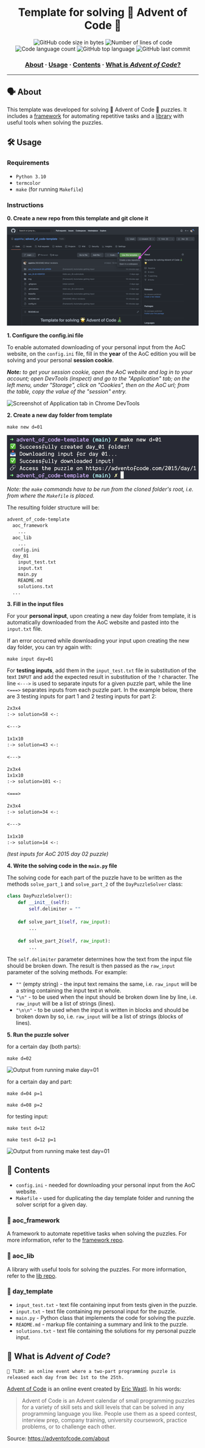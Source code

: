 <h1 align="center">
	Template for solving 🌟 Advent of Code 🎄
</h1>

<p align="center">
	<img alt="GitHub code size in bytes" src="https://img.shields.io/github/languages/code-size/appinha/advent_of_code-template?color=blueviolet" />
	<img alt="Number of lines of code" src="https://img.shields.io/tokei/lines/github/appinha/advent_of_code-template?color=blueviolet" />
	<img alt="Code language count" src="https://img.shields.io/github/languages/count/appinha/advent_of_code-template?color=blue" />
	<img alt="GitHub top language" src="https://img.shields.io/github/languages/top/appinha/advent_of_code-template?color=blue" />
	<img alt="GitHub last commit" src="https://img.shields.io/github/last-commit/appinha/advent_of_code-template?color=brightgreen" />
</p>

<h3 align="center">
	<a href="#%EF%B8%8F-about">About</a>
	<span> · </span>
	<a href="#%EF%B8%8F-usage">Usage</a>
	<span> · </span>
	<a href="#-contents">Contents</a>
	<span> · </span>
	<a href="#-what-is-advent-of-code">What is <i>Advent of Code</i>?</a>
</h3>

---

## 🗣️ About

This template was developed for solving 🌟 Advent of Code 🎄 puzzles. It includes a [framework](https://github.com/appinha/aoc_framework) for automating repetitive tasks and a [library](https://github.com/appinha/aoc_lib) with useful tools when solving the puzzles.

## 🛠️ Usage

### Requirements

- `Python 3.10`
- `termcolor`
- `make` (for running `Makefile`)

### Instructions

**0. Create a new repo from this template and git clone it**

![Screenshot showing how to use this template to create a new repository on GitHub](img/use_this_template.png)

**1. Configure the config.ini file**

To enable automated downloading of your personal input from the AoC website, on the `config.ini` file, fill in the **year** of the AoC edition you will be solving and your personal **session cookie**.

_**Note:** to get your session cookie, open the AoC website and log in to your account; open DevTools (inspect) and go to the "Application" tab; on the left menu, under "Storage", click on "Cookies", then on the AoC url; from the table, copy the value of the "session" entry._

![Screenshot of Application tab in Chrome DevTools](aoc_framework/img/session_cookie.png)

**2. Create a new day folder from template**

```shell
make new d=01
```

![Output from running `make new day=01`](img/make_new.png)

_Note: the `make` commands have to be run from the cloned folder's root, i.e. from where the `Makefile` is placed._

The resulting folder structure will be:
```
advent_of_code-template
  aoc_framework
    ...
  aoc_lib
    ...
  config.ini
  day_01
    input_test.txt
    input.txt
    main.py
    README.md
    solutions.txt
  ...
```

**3. Fill in the input files**

For your **personal input**, upon creating a new day folder from template, it is automatically downloaded from the AoC website and pasted into the `input.txt` file.

If an error occurred while downloading your input upon creating the new day folder, you can try again with:

```shell
make input day=01
```

For **testing inputs**, add them in the `input_test.txt` file in substitution of the text `INPUT` and add the expected result in substitution of the `?` character. The line `<--->` is used to separate inputs for a given puzzle part, while the line `<===>` separates inputs from each puzzle part. In the example below, there are 3 testing inputs for part 1 and 2 testing inputs for part 2:

```
2x3x4
:-> solution=58 <-:

<--->

1x1x10
:-> solution=43 <-:

<--->

2x3x4
1x1x10
:-> solution=101 <-:

<===>

2x3x4
:-> solution=34 <-:

<--->

1x1x10
:-> solution=14 <-:
```

_(test inputs for AoC 2015 day 02 puzzle)_

**4. Write the solving code in the `main.py` file**

The solving code for each part of the puzzle have to be written as the methods `solve_part_1` and `solve_part_2` of the `DayPuzzleSolver` class:

```python
class DayPuzzleSolver():
    def __init__(self):
        self.delimiter = ""

    def solve_part_1(self, raw_input):
        ...

    def solve_part_2(self, raw_input):
        ...
```

The `self.delimiter` parameter determines how the text from the input file should be broken down. The result is then passed as the `raw_input` parameter of the solving methods. For example:

- `""` (empty string) - the input text remains the same, i.e. `raw_input` will be a string containing the input text in whole.
- `"\n"` - to be used when the input should be broken down line by line, i.e. `raw_input` will be a list of strings (lines).
- `"\n\n"` - to be used when the input is written in blocks and should be broken down by so, i.e. `raw_input` will be a list of strings (blocks of lines).

**5. Run the puzzle solver**

for a certain day (both parts):

```shell
make d=02
```

![Output from running `make day=01`](aoc_framework/img/make_day.png)

for a certain day and part:

```shell
make d=04 p=1
```

```shell
make d=08 p=2
```

for testing input:

```shell
make test d=12
```

```shell
make test d=12 p=1
```

![Output from running `make test day=01`](aoc_framework/img/make_test.png)

## 📑 Contents

* `config.ini` - needed for downloading your personal input from the AoC website.
* `Makefile` - used for duplicating the day template folder and running the solver script for a given day.

### 📂 aoc_framework

A framework to automate repetitive tasks when solving the puzzles. For more information, refer to the [framework repo](https://github.com/appinha/aoc_framework).

### 📂 aoc_lib

A library with useful tools for solving the puzzles. For more information, refer to the [lib repo](https://github.com/appinha/aoc_lib).

### 📂 day_template

* `input_test.txt` - text file containing input from tests given in the puzzle.
* `input.txt` - text file containing my personal input for the puzzle.
* `main.py` - Python class that implements the code for solving the puzzle.
* `README.md` - markup file containing a summary and link to the puzzle.
* `solutions.txt` - text file containing the solutions for my personal puzzle input.

## 🌟 What is *Advent of Code*?

	🚀 TLDR: an online event where a two-part programming puzzle is released each day from Dec 1st to the 25th.

[Advent of Code](http://adventofcode.com) is an online event created by [Eric Wastl](http://was.tl/). In his words:

> Advent of Code is an Advent calendar of small programming puzzles for a variety of skill sets and skill levels that can be solved in any programming language you like. People use them as a speed contest, interview prep, company training, university coursework, practice problems, or to challenge each other.

Source: https://adventofcode.com/about
